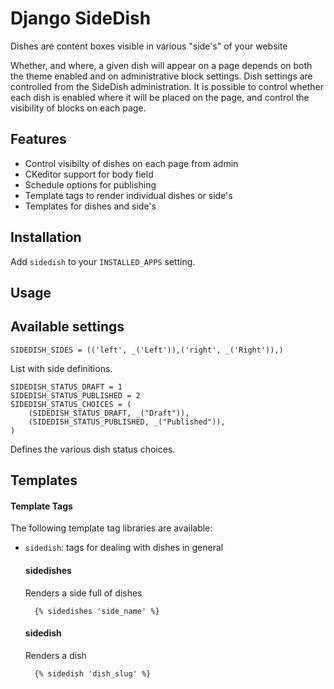 Django SideDish
==========================

Dishes are content boxes visible in various "side's" of your website

Whether, and where, a given dish will appear on a page depends on both the theme enabled and on administrative block settings. Dish settings are controlled from the SideDish administration. It is possible to control whether each dish is enabled where it will be placed on the page, and control the visibility of blocks on each page.


Features
----------

- Control visibilty of dishes on each page from admin
- CKeditor support for body field
- Schedule options for publishing
- Template tags to render individual dishes or side's
- Templates for dishes and side's


Installation
----------

Add ``sidedish`` to your ``INSTALLED_APPS`` setting.


Usage
----------



Available settings
----------

	SIDEDISH_SIDES = (('left', _('Left')),('right', _('Right')),)

List with side definitions.

	SIDEDISH_STATUS_DRAFT = 1
	SIDEDISH_STATUS_PUBLISHED = 2
	SIDEDISH_STATUS_CHOICES = (
	    (SIDEDISH_STATUS_DRAFT, _("Draft")),
	    (SIDEDISH_STATUS_PUBLISHED, _("Published")),
	)

Defines the various dish status choices.

Templates
----------

#### Template Tags

The following template tag libraries are available:

- `sidedish`: tags for dealing with dishes in general

    #### sidedishes

    Renders a side full of dishes

        {% sidedishes 'side_name' %}

    #### sidedish

    Renders a dish

        {% sidedish 'dish_slug' %}
